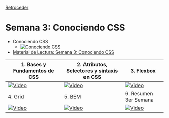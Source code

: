[Retroceder](./README.md)

# Semana 3: Conociendo CSS

- Conociendo CSS
  - [![Conociendo CSS](https://img.youtube.com/vi/K_RaMJzQA-M/default.jpg)](https://youtu.be/K_RaMJzQA-M)
- [Material de Lectura: Semana 3: Conociendo CSS](https://campus-informatorio.chaco.gob.ar/pluginfile.php/9519/mod_resource/content/3/Semana%203%20-%20Introduccion%20a%20CSS.pdf)

| 1. Bases y Fundamentos de CSS                                                                | 2. Atributos, Selectores y sintaxis en CSS                                                   | 3. Flexbox                                                                                   |
| -------------------------------------------------------------------------------------------- | -------------------------------------------------------------------------------------------- | -------------------------------------------------------------------------------------------- |
| [![Video](https://img.youtube.com/vi/kiXd94Dtpn0/default.jpg)](https://youtu.be/kiXd94Dtpn0) | [![Video](https://img.youtube.com/vi/KUrXsBCbsMk/default.jpg)](https://youtu.be/KUrXsBCbsMk) | [![Video](https://img.youtube.com/vi/6mF4Rr9DAVc/default.jpg)](https://youtu.be/6mF4Rr9DAVc) |
| 4. Grid                                                                                      | 5. BEM                                                                                       | 6. Resumen 3er Semana                                                                        |
| [![Video](https://img.youtube.com/vi/VDfD-7Zr5Yc/default.jpg)](https://youtu.be/VDfD-7Zr5Yc) | [![Video](https://img.youtube.com/vi/UepQH-F4OiI/default.jpg)](https://youtu.be/UepQH-F4OiI) | [![Video](https://img.youtube.com/vi/0ouHBHAVJtM/default.jpg)](https://youtu.be/0ouHBHAVJtM) |

